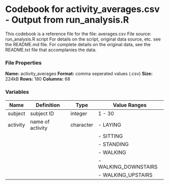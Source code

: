 # Codebook for activity_averages.csv - Output from run_analysis.R
This codebook is a reference file for the file: averages.csv
File source: run_analysis.R script
For details on the script, original data source, etc. see the README.md file. For complete details on the original data, see the README.txt file that accomplanies the data.
### File Properties
**Name:** activity_averages
**Format:** comma seperated values (.csv)
**Size:** 224kB
**Rows:** 180
**Columns:** 68
### Variables
| Name | Definition | Type | Value Ranges |
| --- | --- | --- | --- |
| subject |	subject ID | integer | 1 - 30 |
| activity  | name of activity | character | - LAYING |
| | | | - SITTING |
| | | | - STANDING |
| | | | - WALKING |
| | | | - WALKING_DOWNSTAIRS |
| | | | - WALKING_UPSTAIRS |
